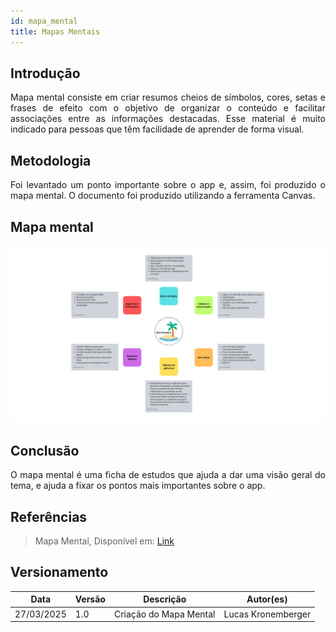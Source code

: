 ```yaml
---
id: mapa_mental
title: Mapas Mentais
---
```

 
## Introdução
 
<p align = "justify">
Mapa mental consiste em criar resumos cheios de símbolos, cores, setas e frases de efeito com o objetivo de organizar o conteúdo e facilitar associações entre as informações destacadas. Esse material é muito indicado para pessoas que têm facilidade de aprender de forma visual.
</p>
 
## Metodologia
 
<p align = "justify">
Foi levantado um ponto importante sobre o app e, assim, foi produzido o mapa mental. O documento foi produzido utilizando a ferramenta Canvas.
</p>

## Mapa mental
 
![Mapa mental Brainstorm](../base/mapa_mental_ilhaprimeira.png)
 
## Conclusão
 
<p align = "justify">
O mapa mental é uma ficha de estudos que ajuda a dar uma visão geral do tema, e ajuda a fixar os pontos mais importantes sobre o app.
</p>
 
## Referências
> Mapa Mental,  Disponível em: [Link](https://www.canva.com/design/DAGi-e0L_2M/K5TL28EoK73wPOhle8FAZg/edit?utm_content=DAGi-e0L_2M&utm_campaign=designshare&utm_medium=link2&utm_source=sharebutton)

 
## Versionamento
| Data | Versão | Descrição | Autor(es) |
| -- | -- | -- | -- |
| 27/03/2025 | 1.0 | Criação do Mapa Mental | Lucas Kronemberger |
